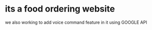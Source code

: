 # its a food ordering  website 
we also working to add voice command feature in it using GOOGLE
API
